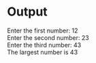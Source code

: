 # Output
Enter the first number: 12
<br>
Enter the second number: 23
<br>
Enter the third number: 43
<br>
The largest number is 43
